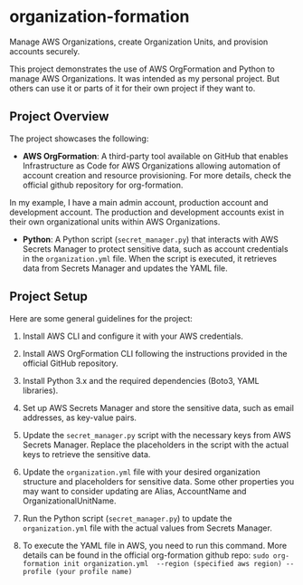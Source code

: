 # organization-formation
Manage AWS Organizations, create Organization Units, and provision accounts securely. 

This project demonstrates the use of AWS OrgFormation and Python to manage AWS Organizations. It was intended as my personal project. But others can use it or parts of it for their own project if they want to. 

## Project Overview

The project showcases the following:

- **AWS OrgFormation**: A third-party tool available on GitHub that enables Infrastructure as Code for AWS Organizations allowing automation of account creation and resource provisioning. For more details, check the official github repository for org-formation. 

In my example, I have a main admin account, production account and development account. The production and development accounts exist in their own organizational units within AWS Organizations.

- **Python**: A Python script (`secret_manager.py`) that interacts with AWS Secrets Manager to protect sensitive data, such as account credentials in the `organization.yml` file. When the script is executed, it retrieves data from Secrets Manager and updates the YAML file. 

## Project Setup

Here are some general guidelines for the project:

1. Install AWS CLI and configure it with your AWS credentials.

2. Install AWS OrgFormation CLI following the instructions provided in the official GitHub repository.

3. Install Python 3.x and the required dependencies (Boto3, YAML libraries).

4. Set up AWS Secrets Manager and store the sensitive data, such as email addresses, as key-value pairs.

5. Update the `secret_manager.py` script with the necessary keys from AWS Secrets Manager. Replace the placeholders in the script with the actual keys to retrieve the sensitive data.

6. Update the `organization.yml` file with your desired organization structure and placeholders for sensitive data. Some other properties you may want to consider updating are Alias, AccountName and OrganizationalUnitName.

7. Run the Python script (`secret_manager.py`) to update the `organization.yml` file with the actual values from Secrets Manager.
   
8. To execute the YAML file in AWS, you need to run this command. More details can be found in the official org-formation github repo: `sudo org-formation init organization.yml  --region (specified aws region) --profile (your profile name)` 



